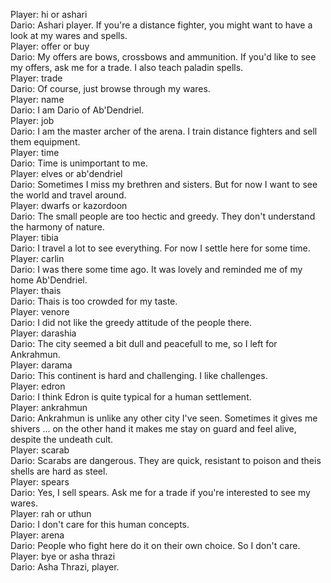 Player: hi or ashari  
Dario: Ashari player. If you're a distance fighter, you might want to have a look at my wares and spells.  
Player: offer or buy  
Dario: My offers are bows, crossbows and ammunition. If you'd like to see my offers, ask me for a trade. I also teach paladin spells.  
Player: trade  
Dario: Of course, just browse through my wares.  
Player: name  
Dario: I am Dario of Ab'Dendriel.  
Player: job  
Dario: I am the master archer of the arena. I train distance fighters and sell them equipment.  
Player: time  
Dario: Time is unimportant to me.  
Player: elves or ab'dendriel  
Dario: Sometimes I miss my brethren and sisters. But for now I want to see the world and travel around.  
Player: dwarfs or kazordoon  
Dario: The small people are too hectic and greedy. They don't understand the harmony of nature.  
Player: tibia  
Dario: I travel a lot to see everything. For now I settle here for some time.  
Player: carlin  
Dario: I was there some time ago. It was lovely and reminded me of my home Ab'Dendriel.  
Player: thais  
Dario: Thais is too crowded for my taste.  
Player: venore  
Dario: I did not like the greedy attitude of the people there.  
Player: darashia  
Dario: The city seemed a bit dull and peacefull to me, so I left for Ankrahmun.  
Player: darama  
Dario: This continent is hard and challenging. I like challenges.  
Player: edron  
Dario: I think Edron is quite typical for a human settlement.  
Player: ankrahmun  
Dario: Ankrahmun is unlike any other city I've seen. Sometimes it gives me shivers ... on the other hand it makes me stay on guard and feel alive, despite the undeath cult.  
Player: scarab  
Dario: Scarabs are dangerous. They are quick, resistant to poison and theis shells are hard as steel.  
Player: spears  
Dario: Yes, I sell spears. Ask me for a trade if you're interested to see my wares.  
Player: rah or uthun  
Dario: I don't care for this human concepts.  
Player: arena  
Dario: People who fight here do it on their own choice. So I don't care.  
Player: bye or asha thrazi  
Dario: Asha Thrazi, player.  
